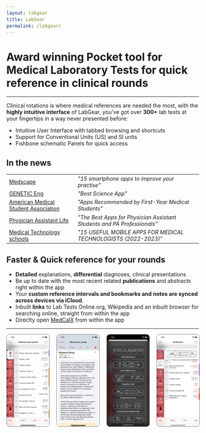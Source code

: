 ```yaml
---
layout: labgear
title: LabGear
permalink: /labgear/
--- 
```


# Award winning Pocket tool for Medical Laboratory Tests for quick reference in clinical rounds

-----------

Clinical rotations is where medical references are needed the most, with the **highly intuitive interface** of LabGear, you've got over **300+** lab tests at your fingertips in a way never presented before:

- Intuitive User Interface with tabbed browsing and shortcuts
- Support for Conventional Units (US) and SI units
- Fishbone schematic Panels for quick access 


## In the news

<table>
<tr>
<Td><a href="http://medscape.com">Medscape</a></td>
<td><em>"15 smartphone apps to improve your practise"</em></td>
</tr>

<tr>
<Td><a href="https://www.genengnews.com/resources/labgear/">GENETIC Eng</a></td>
<td><em>"Best Science App"</em></td>
</tr>

<tr>
<Td><a href="https://www.amsa.org/apps-recommended-first-year-medical-students/">American Medical Student Association</a></td>
<td><em>"Apps Recommended by First-Year Medical Students"</em></td>
</tr>

<tr>
<Td><a href="https://www.thepalife.com/the-best-apps-for-physician-assistant-students-and-professionals/">Physician Assistant Life</a></td>
<td><em>"The Best Apps for Physician Assistant Students and PA Professionals"</em></td>
</tr>

<tr>
<Td><a href="https://www.medicaltechnologyschools.com/medical-lab-technician/useful-med-tech-apps">Medical Technology schools</a></td>
<td><em>"15 USEFUL MOBILE APPS FOR MEDICAL TECHNOLOGISTS (2022-2023)"</em></td>
</tr>

</table>

## Faster & Quick reference for your rounds

- **Detailed** explanations, **differential** diagnoses, clinical presentations
- Be up to date with the most recent related **publications** and abstracts right within the app
- Your **custom reference intervals and bookmarks and notes are synced across devices via iCloud**.
- Inbuilt **links** to Lab Tests Online.org, Wikipedia and an inbuilt browser for searching online, straight from within the app
- Direclty open [MedCalX](https://medcalx.ch) from within the app


-----------


<div style="display: grid; grid-gap: 20px; grid-template-columns: auto auto auto auto; ">
  <div class="gallery__img" >
  <img src="https://raw.githubusercontent.com/raheelsayeed/vimatics/master/assets/labgearscreenshots/main.png" style="width: 240px;    border: 1px solid gray; object-fit: cover; border-radius: 8px;"/>
	</div>
   <div class="gallery__img">
  <img src="https://raw.githubusercontent.com/raheelsayeed/vimatics/master/assets/labgearscreenshots/detail.png" style="width: 240px;  border: 1px solid gray; object-fit: cover; border-radius: 8px;"/>
	</div>
    <div class="gallery__img">
  <img src="https://raw.githubusercontent.com/raheelsayeed/vimatics/master/assets/labgearscreenshots/panels.png" style="width: 240px; object-fit: cover;  border-radius: 8px;  border: 1px solid gray;"/>
	</div>

  <div class="gallery__img">
  <img src="https://raw.githubusercontent.com/raheelsayeed/vimatics/master/assets/labgearscreenshots/bookmarks.png" style="width: 240px; object-fit: cover;  border-radius: 8px;  border: 1px solid gray;"/>
	</div>

</div>



